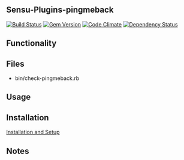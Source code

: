 ## Sensu-Plugins-pingmeback
[![Build Status](https://travis-ci.org/yanc0/sensu-plugins-pingmeback.svg?branch=master)](https://travis-ci.org/yanc0/sensu-plugins-pingmeback)
[![Gem Version](https://badge.fury.io/rb/sensu-plugins-pingmeback.svg)](https://badge.fury.io/rb/sensu-plugins-pingmeback)
[![Code Climate](https://codeclimate.com/github/yanc0/sensu-plugins-pingmeback/badges/gpa.svg)](https://codeclimate.com/github/yanc0/sensu-plugins-pingmeback)
[![Dependency Status](https://gemnasium.com/yanc0/sensu-plugins-pingmeback.svg)](https://gemnasium.com/yanc0/sensu-plugins-pingmeback)
## Functionality

## Files
 * bin/check-pingmeback.rb

## Usage

## Installation

[Installation and Setup](http://sensu-plugins.io/docs/installation_instructions.html)

## Notes

